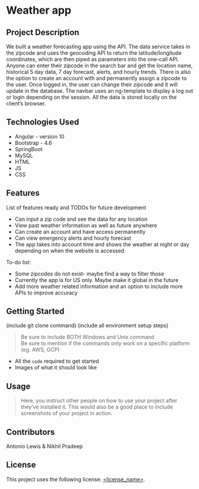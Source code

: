 # Weather app

## Project Description

We built a weather forecasting app using the API. The data service takes in the zipcode and uses the geocoding API to return the latitude/longitude coordinates, which are then piped as parameters into the one-call API. Anyone can enter their zipcode in the search bar and get the location name, historical 5 day data, 7 day forecast, alerts, and hourly trends. There is also the option to create an account with and permanently assign a zipcode to the user. Once logged in, the user can change their zipcode and it will update in the database. The navbar uses an ng-template to display a log out or login depending on the session. All the data is stored locally on the client’s browser. 

## Technologies Used

* Angular - version 10
* Bootstrap - 4.6
* SpringBoot
* MySQL
* HTML
* JS
* CSS

## Features

List of features ready and TODOs for future development
* Can input a zip code and see the data for any location
* View past weather information as well as future anywhere
* Can create an account and have access permanently
* Can view emergency alerts and hourly forecast
* The app takes into account time and shows the weather at night or day depending on when the website is accessed

To-do list:
* Some zipcodes do not exist- maybe find a way to filter those
* Currently the app is for US only. Maybe make it global in the future
* Add more weather related information and an option to include more APIs to improve accuracy

## Getting Started
   
(include git clone command)
(include all environment setup steps)

> Be sure to include BOTH Windows and Unix command  
> Be sure to mention if the commands only work on a specific platform (eg. AWS, GCP)

- All the `code` required to get started
- Images of what it should look like

## Usage

> Here, you instruct other people on how to use your project after they’ve installed it. This would also be a good place to include screenshots of your project in action.

## Contributors

Antonio Lewis & Nikhil Pradeep

## License

This project uses the following license: [<license_name>](<link>).
